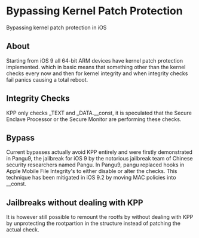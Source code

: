 # Bypassing Kernel Patch Protection
Bypassing kernel patch protection in iOS

## About
Starting from iOS 9 all 64-bit ARM devices have kernel patch protection implemented.
 which in basic means that something other than the kernel checks every now and then for kernel integrity and when integrity checks fail panics causing a total reboot.

## Integrity Checks
KPP only checks _TEXT and _DATA.__const, it is speculated that the Secure Enclave Processor or the Secure Monitor are performing these checks.

## Bypass
Current bypasses actually avoid KPP entirely and were firstly demonstrated in Pangu9, the jailbreak for iOS 9 by the notorious jailbreak team of Chinese security researchers named Pangu.
In Pangu9, pangu replaced hooks in Apple Mobile File Integrity's to either disable or alter the checks.
This technique has been mitigated in iOS 9.2 by moving MAC policies into __const.

## Jailbreaks without dealing with KPP
It is however still possible to remount the rootfs by without dealing with KPP by unprotecting the rootpartion in the structure instead of patching the actual check.

